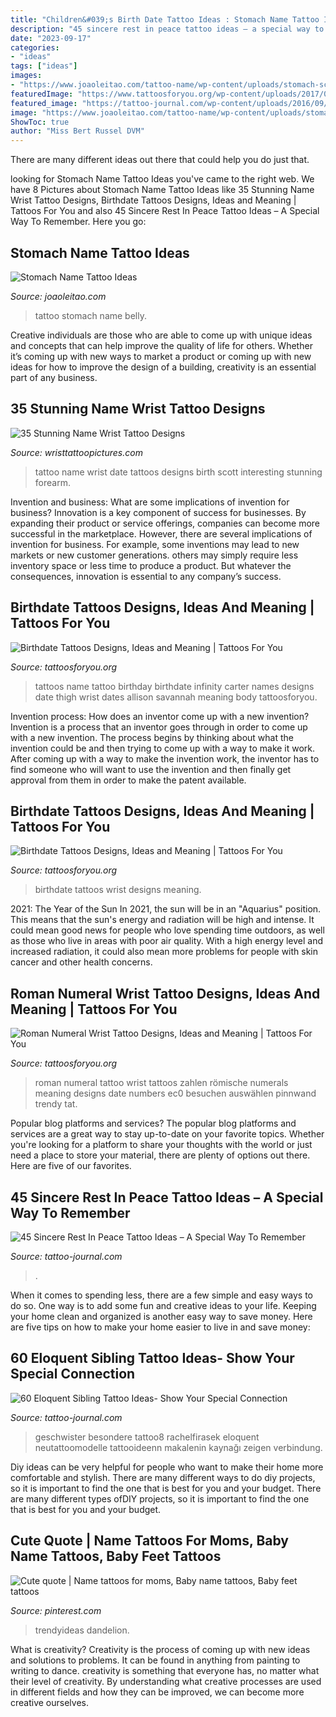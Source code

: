 ```yaml
---
title: "Children&#039;s Birth Date Tattoo Ideas : Stomach Name Tattoo Ideas"
description: "45 sincere rest in peace tattoo ideas – a special way to remember"
date: "2023-09-17"
categories:
- "ideas"
tags: ["ideas"]
images:
- "https://www.joaoleitao.com/tattoo-name/wp-content/uploads/stomach-script-tattoo.jpg"
featuredImage: "https://www.tattoosforyou.org/wp-content/uploads/2017/08/Name-and-Birthdate-Tattoos.jpg"
featured_image: "https://tattoo-journal.com/wp-content/uploads/2016/09/sibling-tattoo8.jpg"
image: "https://www.joaoleitao.com/tattoo-name/wp-content/uploads/stomach-script-tattoo.jpg"
ShowToc: true
author: "Miss Bert Russel DVM"
---
```



There are many different ideas out there that could help you do just that.

	

		
looking for Stomach Name Tattoo Ideas you've came to the right web. We have 8 Pictures about Stomach Name Tattoo Ideas like 35 Stunning Name Wrist Tattoo Designs, Birthdate Tattoos Designs, Ideas and Meaning | Tattoos For You and also 45 Sincere Rest In Peace Tattoo Ideas – A Special Way To Remember. Here you go:
		
    
## Stomach Name Tattoo Ideas

<img loading=lazy src="https://www.joaoleitao.com/tattoo-name/wp-content/uploads/stomach-script-tattoo.jpg" onerror="this.onerror=null;this.src='https://tse3.mm.bing.net/th?id=OIP.9fiTv-P7pw3FcHwOpG6H6QHaHa&amp;pid=15.1';" alt="Stomach Name Tattoo Ideas">

_Source: joaoleitao.com_

>tattoo stomach name belly. 

	

Creative individuals are those who are able to come up with unique ideas and concepts that can help improve the quality of life for others. Whether it’s coming up with new ways to market a product or coming up with new ideas for how to improve the design of a building, creativity is an essential part of any business.

    
## 35 Stunning Name Wrist Tattoo Designs

<img loading=lazy src="http://www.wristtattoopictures.com/wp-content/uploads/2016/06/Name-And-Date-Tattoo-WT143.jpg" onerror="this.onerror=null;this.src='https://tse2.mm.bing.net/th?id=OIP.1l6m1U4Y00DFlF6dJ7MdWwHaJ6&amp;pid=15.1';" alt="35 Stunning Name Wrist Tattoo Designs">

_Source: wristtattoopictures.com_

>tattoo name wrist date tattoos designs birth scott interesting stunning forearm. 

	

Invention and business: What are some implications of invention for business?
Innovation is a key component of success for businesses. By expanding their product or service offerings, companies can become more successful in the marketplace. However, there are several implications of invention for business. For example, some inventions may lead to new markets or new customer generations. others may simply require less inventory space or less time to produce a product. But whatever the consequences, innovation is essential to any company’s success.

    
## Birthdate Tattoos Designs, Ideas And Meaning | Tattoos For You

<img loading=lazy src="https://www.tattoosforyou.org/wp-content/uploads/2017/08/Name-and-Birthdate-Tattoos.jpg" onerror="this.onerror=null;this.src='https://tse3.mm.bing.net/th?id=OIP.XhEU8MDcUcJCDp5wRZewbAHaFj&amp;pid=15.1';" alt="Birthdate Tattoos Designs, Ideas and Meaning | Tattoos For You">

_Source: tattoosforyou.org_

>tattoos name tattoo birthday birthdate infinity carter names designs date thigh wrist dates allison savannah meaning body tattoosforyou. 

	

Invention process: How does an inventor come up with a new invention?
Invention is a process that an inventor goes through in order to come up with a new invention. The process begins by thinking about what the invention could be and then trying to come up with a way to make it work. After coming up with a way to make the invention work, the inventor has to find someone who will want to use the invention and then finally get approval from them in order to make the patent available.

    
## Birthdate Tattoos Designs, Ideas And Meaning | Tattoos For You

<img loading=lazy src="https://www.tattoosforyou.org/wp-content/uploads/2017/08/Birthdate-Tattoos-on-Wrist.jpg" onerror="this.onerror=null;this.src='https://tse3.mm.bing.net/th?id=OIP.59akwC25EEJOlVNMywbUIQHaJ4&amp;pid=15.1';" alt="Birthdate Tattoos Designs, Ideas and Meaning | Tattoos For You">

_Source: tattoosforyou.org_

>birthdate tattoos wrist designs meaning. 

	

2021: The Year of the Sun
In 2021, the sun will be in an "Aquarius" position. This means that the sun's energy and radiation will be high and intense. It could mean good news for people who love spending time outdoors, as well as those who live in areas with poor air quality. With a high energy level and increased radiation, it could also mean more problems for people with skin cancer and other health concerns.

    
## Roman Numeral Wrist Tattoo Designs, Ideas And Meaning | Tattoos For You

<img loading=lazy src="http://www.tattoosforyou.org/wp-content/uploads/2017/10/Roman-Numeral-Wrist-Tattoo-Photos.jpg" onerror="this.onerror=null;this.src='https://tse3.mm.bing.net/th?id=OIP.5novBXjY4t-_ueGFKZ9ZtQHaLP&amp;pid=15.1';" alt="Roman Numeral Wrist Tattoo Designs, Ideas and Meaning | Tattoos For You">

_Source: tattoosforyou.org_

>roman numeral tattoo wrist tattoos zahlen römische numerals meaning designs date numbers ec0 besuchen auswählen pinnwand trendy tat. 

	

Popular blog platforms and services?
The popular blog platforms and services are a great way to stay up-to-date on your favorite topics. Whether you're looking for a platform to share your thoughts with the world or just need a place to store your material, there are plenty of options out there. Here are five of our favorites.

    
## 45 Sincere Rest In Peace Tattoo Ideas – A Special Way To Remember

<img loading=lazy src="https://tattoo-journal.com/wp-content/uploads/2016/09/rest-in-peace-tattoo30-768x768.jpg" onerror="this.onerror=null;this.src='https://tse2.mm.bing.net/th?id=OIP.zOc-bcqO5YNVRqL3ek9PRwHaHa&amp;pid=15.1';" alt="45 Sincere Rest In Peace Tattoo Ideas – A Special Way To Remember">

_Source: tattoo-journal.com_

>. 

	

When it comes to spending less, there are a few simple and easy ways to do so. One way is to add some fun and creative ideas to your life. Keeping your home clean and organized is another easy way to save money. Here are five tips on how to make your home easier to live in and save money: 

    
## 60 Eloquent Sibling Tattoo Ideas- Show Your Special Connection

<img loading=lazy src="https://tattoo-journal.com/wp-content/uploads/2016/09/sibling-tattoo8.jpg" onerror="this.onerror=null;this.src='https://tse3.mm.bing.net/th?id=OIP.YKxfyNnMhPGe9FawvU12cQHaHa&amp;pid=15.1';" alt="60 Eloquent Sibling Tattoo Ideas- Show Your Special Connection">

_Source: tattoo-journal.com_

>geschwister besondere tattoo8 rachelfirasek eloquent neutattoomodelle tattooideenn makalenin kaynağı zeigen verbindung. 

	

Diy ideas can be very helpful for people who want to make their home more comfortable and stylish. There are many different ways to do diy projects, so it is important to find the one that is best for you and your budget. There are many different types ofDIY projects, so it is important to find the one that is best for you and your budget.

    
## Cute Quote | Name Tattoos For Moms, Baby Name Tattoos, Baby Feet Tattoos

<img loading=lazy src="https://i.pinimg.com/736x/bd/01/3a/bd013a5f1273df05cc0a2ff7eb8687e9.jpg" onerror="this.onerror=null;this.src='https://tse4.mm.bing.net/th?id=OIP.wLjt_eJvoNsq6uF09zY85gHaHa&amp;pid=15.1';" alt="Cute quote | Name tattoos for moms, Baby name tattoos, Baby feet tattoos">

_Source: pinterest.com_

>trendyideas dandelion. 

	

What is creativity?
Creativity is the process of coming up with new ideas and solutions to problems. It can be found in anything from painting to writing to dance. creativity is something that everyone has, no matter what their level of creativity. By understanding what creative processes are used in different fields and how they can be improved, we can become more creative ourselves.

